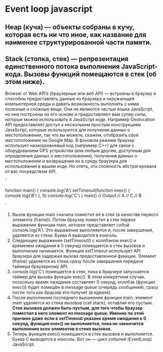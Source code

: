 #  Event loop javascript #

Heap (куча) — объекты собраны в кучу, которая есть ни что иное, как название для наименее структурированной части памяти.
---
Stack (стопка, стек) — репрезентация единственного потока выполнения JavaScript-кода. Вызовы функций помещаются в стек (об этом ниже).
---
Browser or Web API’s (браузерные или веб API) — встроены в браузер и способны предоставлять данные из браузера и окружающей компьютерной среды и давать возможность выполнять с ними полезные и сложные вещи. Они не являются частью языка JavaScript, но они построены на его основе и предоставляют вам супер силы, которые можно использовать в JavaScript коде. Например Geolocation API предоставляет доступ к нескольким простым конструкциям JavaScript, которые используются для получения данных о местоположении, так что вы можете, скажем, отобразить своё местоположение на Google Map. В фоновом режиме браузер использует низкоуровневый код (например C++) для связи с оборудованием GPS устройства (или любым другим, доступным для определения данных о местоположении), получения данных о местоположении и возвращения их в среду браузера для использования в вашем коде. Но опять, эта сложность абстрагирована от вас посредством API.

`

function main() {
console.log('A')
setTimeout(function exec() {
  console.log('B')
}, 0)
console.log('C')
}
main() 
// Output
// A
// C
// B

`

1. Вызов функции main сначала поместит её в стек (в качестве первого элемента (frame)). 
Потом браузер поместит в стек первое выражение функции main, которое представляет собой console.log(‘A’). Это выражение выполняется и, после завершения, удаляется из стека. Буква A выводится в консоль.
2. Следующее выражение (setTimeout() с коллбэком exec() и временем ожидания в 0 секунд) помещается в стек вызовов и выполнение начинается. Функция setTimeout использует API браузера для задержки вызова предоставленной функции. Элемент (frame) удаляется из стека сразу после завершения передачи таймера браузерному API.
3. console.log(‘C’) помещается в стек, пока в браузере запускается таймер для вызова функции exec(). В этом конкретном случае, поскольку время ожидания составляет 0 секунд, коллбэк (функция exec()) будет помещён в message queue (очередь сообщений), сразу после того как браузер его получит (в идеале).
4. После выполнения последнего выражения функции main, элемент main удаляется из стека вызовов (call stack), оставляя его пустым. **Стек вызовов должен быть пустым, для того чтобы браузер поместил в него элемент из message queue. Именно по этой причине даже если в setTimeout указано время ожидания в 0 секунд, функция exec() не выполняется, пока не закончится выполнение всех элементов в стеке вызовов**.
5. Теперь функция exec() помещается в стек вызовов и выполняется. Буква C выводится в консоль. Вот он — цикл событий (EventLoop) JavaScript.